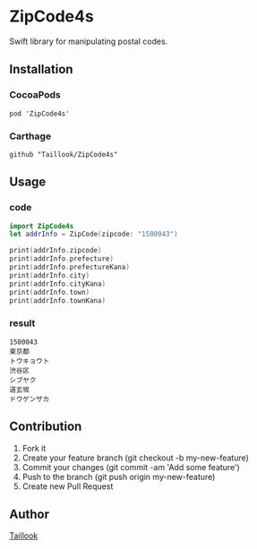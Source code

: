 # ZipCode4s
Swift library for manipulating postal codes.
## Installation
### CocoaPods

```CocoaPods
pod 'ZipCode4s'
```

### Carthage

```Cartfile
github "Taillook/ZipCode4s"
```

## Usage
### code

```swift
import ZipCode4s
let addrInfo = ZipCode(zipcode: "1500043")

print(addrInfo.zipcode)
print(addrInfo.prefecture)
print(addrInfo.prefectureKana)
print(addrInfo.city)
print(addrInfo.cityKana)
print(addrInfo.town)
print(addrInfo.townKana)
```

### result

```
1500043
東京都
トウキョウト
渋谷区
シブヤク
道玄坂
ドウゲンザカ
```

## Contribution

1. Fork it
2. Create your feature branch (git checkout -b my-new-feature)
3. Commit your changes (git commit -am 'Add some feature')
4. Push to the branch (git push origin my-new-feature)
5. Create new Pull Request

## Author

[Taillook](https://github.com/Taillook)
